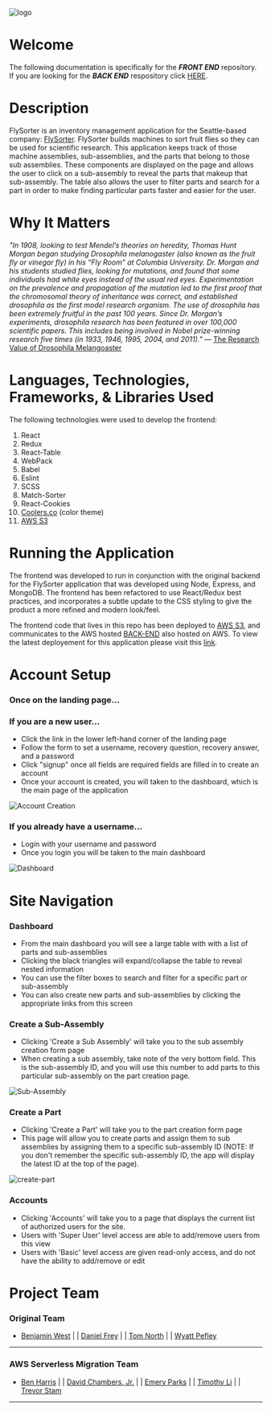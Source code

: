 ![logo](./assets/flysorter-logo.png)
# Welcome
The following documentation is specifically for the ***FRONT END*** repository. If you are looking for the ***BACK END*** respository click [HERE](https://github.com/fly-sorter/flySorter-front-end-v2).

# Description
FlySorter is an inventory management application for the Seattle-based company: [FlySorter](https://flysorter.com/). FlySorter builds machines to sort fruit flies so they can be used for scientific research. This application keeps track of those machine assemblies, sub-assemblies, and the parts that belong to those sub assemblies. These components are displayed on the page and allows the user to click on a sub-assembly to reveal the parts that makeup that sub-assembly. The table also allows the user to filter parts and search for a part in order to make finding particular parts faster and easier for the user.

# Why It Matters
_"In 1908, looking to test Mendel’s theories on heredity, Thomas Hunt Morgan began studying Drosophila melanogaster (also known as the fruit fly or vinegar fly) in his “Fly Room” at Columbia University. Dr. Morgan and his students studied flies, looking for mutations, and found that some individuals had white eyes instead of the usual red eyes. Experimentation on the prevalence and propagation of the mutation led to the first proof that the chromosomal theory of inheritance was correct, and established drosophila as the first model research organism. The use of drosophila has been extremely fruitful in the past 100 years. Since Dr. Morgan’s experiments, drosophila research has been featured in over 100,000 scientific papers. This includes being involved in Nobel prize-winning research five times (in 1933, 1946, 1995, 2004, and 2011)."_ — [The Research Value of Drosophila Melangoaster](http://powersscientific.com/the-research-value-of-drosophila-melanogaster/)

# Languages, Technologies, Frameworks, & Libraries Used
The following technologies were used to develop the frontend:

1. React
2. Redux
3. React-Table
4. WebPack
5. Babel
6. Eslint
7. SCSS
8. Match-Sorter
9. React-Cookies
10. [Coolers.co](https://coolors.co/ff514d-d6d6d6-000000-4c4c4c-7a7a7a) (color theme)
11. [AWS S3](https://aws.amazon.com/s3/)

# Running the Application
The frontend was developed to run in conjunction with the original backend for the FlySorter application that was developed using Node, Express, and MongoDB. The frontend has been refactored to use React/Redux best practices, and incorporates a subtle update to the CSS styling to give the product a more refined and modern look/feel. 

The frontend code that lives in this repo has been deployed to [AWS S3](https://aws.amazon.com/s3/), and communicates to the AWS hosted [BACK-END](https://github.com/fly-sorter/flySorter-front-end-v2) also hosted on AWS. To view the latest deployement for this application please visit this [link](). 

# Account Setup
### Once on the landing page...

### If you are a new user...
  - Click the link in the lower left-hand corner of the landing page
  - Follow the form to set a username, recovery question, recovery answer, and a password
  - Click "signup" once all fields are required fields are filled in to create an account
  - Once your account is created, you will taken to the dashboard, which is the main page of the application

![Account Creation](assets/account-creation.png)

### If you already have a username...
  - Login with your username and password
  - Once you login you will be taken to the main dashboard

![Dashboard](assets/dashboard.png)

# Site Navigation
### Dashboard
- From the main dashboard you will see a large table with with a list of parts and sub-assemblies
- Clicking the black triangles will expand/collapse the table to reveal nested information
- You can use the filter boxes to search and filter for a specific part or sub-assembly
- You can also create new parts and sub-assemblies by clicking the appropriate links from this screen

### Create a Sub-Assembly
- Clicking 'Create a Sub Assembly' will take you to the sub assembly creation form page
- When creating a sub assembly, take note of the very bottom field. This is the sub-assembly ID, and you will use this number to add parts to this particular sub-assembly on the part creation page.

![Sub-Assembly](assets/sub-assembly.png)

### Create a Part
- Clicking 'Create a Part' will take you to the part creation form page
- This page will allow you to create parts and assign them to sub assemblies by assigning them to a specific sub-assembly ID (NOTE: If you don't remember the specific sub-assembly ID, the app will display the latest ID at the top of the page).

![create-part](assets/part-creation.png)

### Accounts
- Clicking 'Accounts' will take you to a page that displays the current list of authorized users for the site.
- Users with 'Super User' level access are able to add/remove users from this view
- Users with 'Basic' level access are given read-only access, and do not have the ability to add/remove or edit

# Project Team
### Original Team 
* [Benjamin West](https://github.com/bgwest) | | 
[Daniel Frey](https://github.com/fncreative) | | 
[Tom North](https://github.com/tnorth93) | | 
[Wyatt Pefley](https://github.com/peffles)
____

### AWS Serverless Migration Team
* [Ben Harris](https://github.com/harrishills) | |
[David Chambers, Jr.](https://github.com/dlchambersjr) | |
[Emery Parks](https://github.com/emeryP) | |
[Timothy Li](https://github.com/timinis) | |
[Trevor Stam](hhttps://github.com/trevorstam)

____
